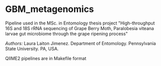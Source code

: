# GBM_metagenomics
Pipeline used in the MSc. in Entomology thesis project "High-throughput 16S and 18S rRNA sequencing of Grape Berry Moth, Paralobesia viteana larvae gut microbiome through the grape ripening process"


*Authors:* 
Laura Laiton Jimenez. Department of Entomology. Pennsylvania State University. PA, USA.

QIIME2 pipelines are in Makefile format
